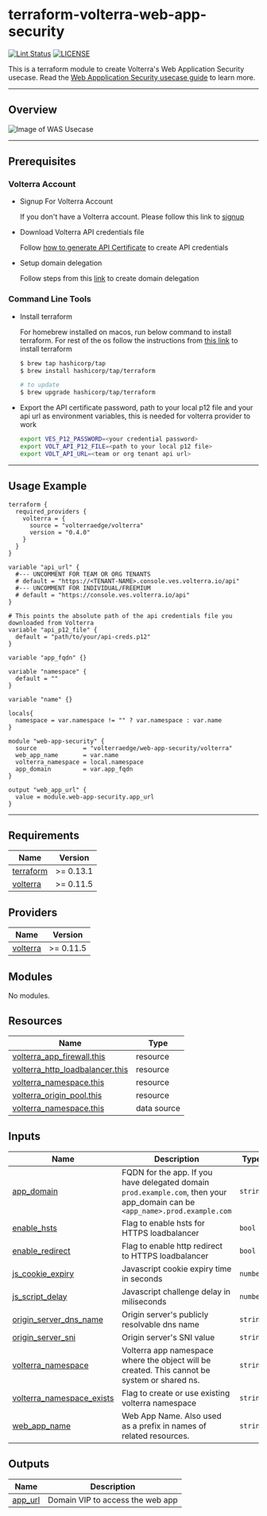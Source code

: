 # terraform-volterra-web-app-security

[![Lint Status](https://github.com/volterraedge/terraform-volterra-web-app-security/workflows/Lint/badge.svg)](https://github.com/volterraedge/terraform-volterra-web-app-security/actions)
[![LICENSE](https://img.shields.io/github/license/volterraedge/terraform-volterra-web-app-security)](https://github.com/volterraedge/terraform-volterra-web-app-security/blob/main/LICENSE)

This is a terraform module to create Volterra's Web Application Security usecase. Read the [Web Appplication Security usecase guide](https://volterra.io/docs/quick-start/web-app-security-performance) to learn more.

---

## Overview

![Image of WAS Usecase](https://docs.cloud.f5.com/docs/static/3bf67d5ecc32d7a7145997464903d483/d4775/seq-wasp.webp)

---

## Prerequisites

### Volterra Account

* Signup For Volterra Account

  If you don't have a Volterra account. Please follow this link to [signup](https://console.ves.volterra.io/signup/)

* Download Volterra API credentials file

  Follow [how to generate API Certificate](https://volterra.io/docs/how-to/user-mgmt/credentials) to create API credentials

* Setup domain delegation

  Follow steps from this [link](https://volterra.io/docs/how-to/app-networking/domain-delegation) to create domain delegation

### Command Line Tools

* Install terraform

  For homebrew installed on macos, run below command to install terraform. For rest of the os follow the instructions from [this link](https://learn.hashicorp.com/tutorials/terraform/install-cli) to install terraform

  ```bash
  $ brew tap hashicorp/tap
  $ brew install hashicorp/tap/terraform

  # to update
  $ brew upgrade hashicorp/tap/terraform
  ```

* Export the API certificate password, path to your local p12 file and your api url as environment variables, this is needed for volterra provider to work
  ```bash
  export VES_P12_PASSWORD=<your credential password>
  export VOLT_API_P12_FILE=<path to your local p12 file>
  export VOLT_API_URL=<team or org tenant api url>
  ```

---

## Usage Example

```hcl
terraform {
  required_providers {
    volterra = {
      source = "volterraedge/volterra"
      version = "0.4.0"
    }
  }
}

variable "api_url" {
  #--- UNCOMMENT FOR TEAM OR ORG TENANTS
  # default = "https://<TENANT-NAME>.console.ves.volterra.io/api"
  #--- UNCOMMENT FOR INDIVIDUAL/FREEMIUM
  # default = "https://console.ves.volterra.io/api"
}

# This points the absolute path of the api credentials file you downloaded from Volterra
variable "api_p12_file" {
  default = "path/to/your/api-creds.p12"
}

variable "app_fqdn" {}

variable "namespace" {
  default = ""
}

variable "name" {}

locals{
  namespace = var.namespace != "" ? var.namespace : var.name
}

module "web-app-security" {
  source             = "volterraedge/web-app-security/volterra"
  web_app_name       = var.name
  volterra_namespace = local.namespace
  app_domain         = var.app_fqdn
}

output "web_app_url" {
  value = module.web-app-security.app_url
}
```

---

## Requirements

| Name | Version |
|------|---------|
| <a name="requirement_terraform"></a> [terraform](#requirement\_terraform) | >= 0.13.1 |
| <a name="requirement_volterra"></a> [volterra](#requirement\_volterra) | >= 0.11.5 |

## Providers

| Name | Version |
|------|---------|
| <a name="provider_volterra"></a> [volterra](#provider\_volterra) | >= 0.11.5 |

## Modules

No modules.

## Resources

| Name | Type |
|------|------|
| [volterra_app_firewall.this](https://registry.terraform.io/providers/volterraedge/volterra/latest/docs/resources/app_firewall) | resource |
| [volterra_http_loadbalancer.this](https://registry.terraform.io/providers/volterraedge/volterra/latest/docs/resources/http_loadbalancer) | resource |
| [volterra_namespace.this](https://registry.terraform.io/providers/volterraedge/volterra/latest/docs/resources/namespace) | resource |
| [volterra_origin_pool.this](https://registry.terraform.io/providers/volterraedge/volterra/latest/docs/resources/origin_pool) | resource |
| [volterra_namespace.this](https://registry.terraform.io/providers/volterraedge/volterra/latest/docs/data-sources/namespace) | data source |

## Inputs

| Name | Description | Type | Default | Required |
|------|-------------|------|---------|:--------:|
| <a name="input_app_domain"></a> [app\_domain](#input\_app\_domain) | FQDN for the app. If you have delegated domain `prod.example.com`, then your app\_domain can be `<app_name>.prod.example.com` | `string` | n/a | yes |
| <a name="input_enable_hsts"></a> [enable\_hsts](#input\_enable\_hsts) | Flag to enable hsts for HTTPS loadbalancer | `bool` | `false` | no |
| <a name="input_enable_redirect"></a> [enable\_redirect](#input\_enable\_redirect) | Flag to enable http redirect to HTTPS loadbalancer | `bool` | `true` | no |
| <a name="input_js_cookie_expiry"></a> [js\_cookie\_expiry](#input\_js\_cookie\_expiry) | Javascript cookie expiry time in seconds | `number` | `3600` | no |
| <a name="input_js_script_delay"></a> [js\_script\_delay](#input\_js\_script\_delay) | Javascript challenge delay in miliseconds | `number` | `5000` | no |
| <a name="input_origin_server_dns_name"></a> [origin\_server\_dns\_name](#input\_origin\_server\_dns\_name) | Origin server's publicly resolvable dns name | `string` | `"www.f5.com"` | no |
| <a name="input_origin_server_sni"></a> [origin\_server\_sni](#input\_origin\_server\_sni) | Origin server's SNI value | `string` | `""` | no |
| <a name="input_volterra_namespace"></a> [volterra\_namespace](#input\_volterra\_namespace) | Volterra app namespace where the object will be created. This cannot be system or shared ns. | `string` | n/a | yes |
| <a name="input_volterra_namespace_exists"></a> [volterra\_namespace\_exists](#input\_volterra\_namespace\_exists) | Flag to create or use existing volterra namespace | `string` | `false` | no |
| <a name="input_web_app_name"></a> [web\_app\_name](#input\_web\_app\_name) | Web App Name. Also used as a prefix in names of related resources. | `string` | n/a | yes |

## Outputs

| Name | Description |
|------|-------------|
| <a name="output_app_url"></a> [app\_url](#output\_app\_url) | Domain VIP to access the web app |

